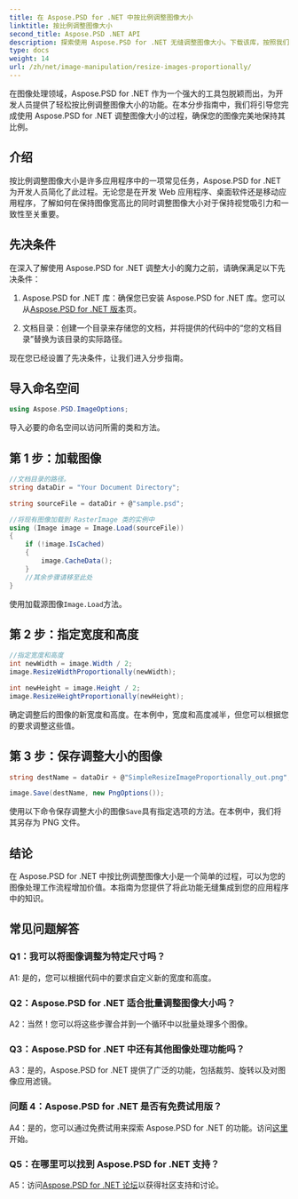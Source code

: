 ```yaml
---
title: 在 Aspose.PSD for .NET 中按比例调整图像大小
linktitle: 按比例调整图像大小
second_title: Aspose.PSD .NET API
description: 探索使用 Aspose.PSD for .NET 无缝调整图像大小。下载该库，按照我们的教程进行操作，并增强您的图像处理能力。
type: docs
weight: 14
url: /zh/net/image-manipulation/resize-images-proportionally/
---
```

在图像处理领域，Aspose.PSD for .NET 作为一个强大的工具包脱颖而出，为开发人员提供了轻松按比例调整图像大小的功能。在本分步指南中，我们将引导您完成使用 Aspose.PSD for .NET 调整图像大小的过程，确保您的图像完美地保持其比例。

## 介绍

按比例调整图像大小是许多应用程序中的一项常见任务，Aspose.PSD for .NET 为开发人员简化了此过程。无论您是在开发 Web 应用程序、桌面软件还是移动应用程序，了解如何在保持图像宽高比的同时调整图像大小对于保持视觉吸引力和一致性至关重要。

## 先决条件

在深入了解使用 Aspose.PSD for .NET 调整大小的魔力之前，请确保满足以下先决条件：

1.  Aspose.PSD for .NET 库：确保您已安装 Aspose.PSD for .NET 库。您可以从[Aspose.PSD for .NET 版本](https://releases.aspose.com/psd/net/)页。

2. 文档目录：创建一个目录来存储您的文档，并将提供的代码中的“您的文档目录”替换为该目录的实际路径。

现在您已经设置了先决条件，让我们进入分步指南。

## 导入命名空间

```csharp
using Aspose.PSD.ImageOptions;
```

导入必要的命名空间以访问所需的类和方法。

## 第 1 步：加载图像

```csharp
//文档目录的路径。
string dataDir = "Your Document Directory";

string sourceFile = dataDir + @"sample.psd";

//将现有图像加载到 RasterImage 类的实例中
using (Image image = Image.Load(sourceFile))
{
	if (!image.IsCached)
	{
		image.CacheData();
	}
	//其余步骤请移至此处
}
```

使用加载源图像`Image.Load`方法。

## 第 2 步：指定宽度和高度

```csharp
//指定宽度和高度
int newWidth = image.Width / 2;
image.ResizeWidthProportionally(newWidth);

int newHeight = image.Height / 2;
image.ResizeHeightProportionally(newHeight);
```

确定调整后的图像的新宽度和高度。在本例中，宽度和高度减半，但您可以根据您的要求调整这些值。

## 第 3 步：保存调整大小的图像

```csharp
string destName = dataDir + @"SimpleResizeImageProportionally_out.png";

image.Save(destName, new PngOptions());
```

使用以下命令保存调整大小的图像`Save`具有指定选项的方法。在本例中，我们将其另存为 PNG 文件。

## 结论

在 Aspose.PSD for .NET 中按比例调整图像大小是一个简单的过程，可以为您的图像处理工作流程增加价值。本指南为您提供了将此功能无缝集成到您的应用程序中的知识。

## 常见问题解答

### Q1：我可以将图像调整为特定尺寸吗？

A1: 是的，您可以根据代码中的要求自定义新的宽度和高度。

### Q2：Aspose.PSD for .NET 适合批量调整图像大小吗？

A2：当然！您可以将这些步骤合并到一个循环中以批量处理多个图像。

### Q3：Aspose.PSD for .NET 中还有其他图像处理功能吗？

A3：是的，Aspose.PSD for .NET 提供了广泛的功能，包括裁剪、旋转以及对图像应用滤镜。

### 问题 4：Aspose.PSD for .NET 是否有免费试用版？

 A4：是的，您可以通过免费试用来探索 Aspose.PSD for .NET 的功能。访问[这里](https://releases.aspose.com/)开始。

### Q5：在哪里可以找到 Aspose.PSD for .NET 支持？

 A5：访问[Aspose.PSD for .NET 论坛](https://forum.aspose.com/c/psd/34)以获得社区支持和讨论。